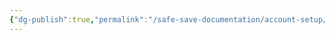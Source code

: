 ```yaml
---
{"dg-publish":true,"permalink":"/safe-save-documentation/account-setup/raisin/manual-build/"}
---
```



